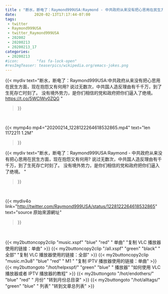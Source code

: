 ```yaml
---
title : "断水，断电了：Raymond999USA:Raymond - 中共政府从来没有把心思用在民生方面，现在抱怨又有何用? 说过无数次，中共国人造反理由有千千万，到了生死存亡时刻了。 没有境外势力，是你们相信的党和政府把你们逼入了绝境。 "
date:        2020-02-13T17:17:44-07:00
tags:
 - twitter
 - Raymond999USA
 - twitter_Raymond999USA
 - 202002
 - 20200213
 - 20200213_17
categories:
 - 20200213
#icon:        "fas fa-lock-open"
#resImgTeaser: teaserpics/wikipedia.org/emacs-jokes.png
---
```


{{< mydiv text="断水，断电了：Raymond999USA:中共政府从来没有把心思用在民生方面，现在抱怨又有何用? 说过无数次，中共国人造反理由有千千万，到了生死存亡时刻了。 没有境外势力，是你们相信的党和政府把你们逼入了绝境。 https://t.co/5WClWv0ZQG "
>}}
<br>


{{< mymp4o mp4="20200214_1228122264618532865.mp4"
text="len 1172211    1.2M"
>}}


{{< mydiv text="断水，断电了：Raymond999USA:Raymond - 中共政府从来没有把心思用在民生方面，现在抱怨又有何用? 说过无数次，中共国人造反理由有千千万，到了生死存亡时刻了。 没有境外势力，是你们相信的党和政府把你们逼入了绝境。 "
>}}
<br>

{{< mydiv4o link="http://twitter.com/Raymond999USA/status/1228122264618532865"
text="source 原始來源網址"
>}}


<br>



{{< my2buttoncopy2clip "music.xspf"        "blue"   "red"    " 单曲"  "复制 VLC 播放器使用的链接：单曲" >}} {{< my2buttoncopy2clip "/all.xspf"         "green"  "black"  " 全部"  "复制 VLC 播放器使用的链接：全部" >}} {{< my2buttoncopy2clip "music.m3u8"        "blue"   "red"    " M1 "    "复制 IPTV 播放器使用的链接：单曲" >}} {{< my2buttongoto      "/hot/helpxspf/"    "green"  "blue"   " 播放器" "如何使用 VLC 播放器或者 IPTV 播放器的教程" >}} {{< my2buttongoto      "/hot/endothers/"   "blue"   "red"    " 月份"   "转到月份总目录" >}} {{< my2buttongoto      "/hot/alltags/"     "green"  "blue"   " 列表"   "转到文章总列表" >}} 
